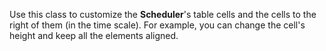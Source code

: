 <!--shortDescription-->
Use this class to customize the **Scheduler**'s table cells and the cells to the right of them (in the time scale). For example, you can change the cell's height and keep all the elements aligned.
<!--/shortDescription-->

<!--fullDescription-->

<!--/fullDescription-->

<!--handmade-->
<!--/handmade-->
